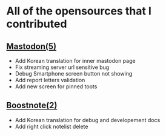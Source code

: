 # All of the opensources that I contributed

## [Mastodon(5)](https://github.com/tootsuite/mastodon/commits?author=voidsatisfaction)

- Add Korean translation for inner mastodon page
- Fix streaming server url sensitive bug
- Debug Smartphone screen button not showing
- Add report letters validation
- Add new screen for pinned toots

## [Boostnote(2)](https://github.com/BoostIO/Boostnote/commits?author=voidsatisfaction)

- Add Korean translation for debug and developement docs
- Add right click notelist delete
